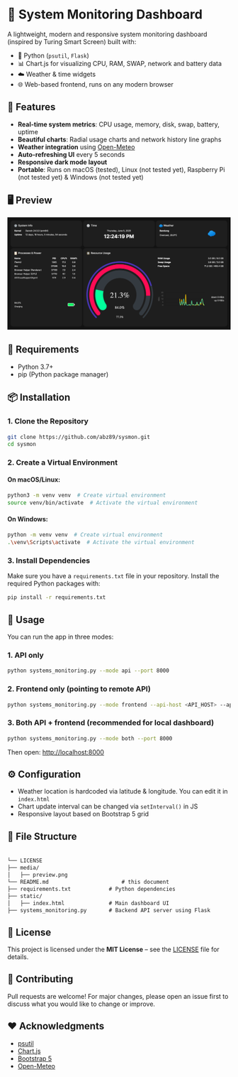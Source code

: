 # 🔧 System Monitoring Dashboard

A lightweight, modern and responsive system monitoring dashboard (inspired by Turing Smart Screen) built with:
- 🐍 Python (`psutil`, `Flask`)
- 📊 Chart.js for visualizing CPU, RAM, SWAP, network and battery data
- ☁️ Weather & time widgets
- 🌐 Web-based frontend, runs on any modern browser


## 🚀 Features

- **Real-time system metrics**: CPU usage, memory, disk, swap, battery, uptime
- **Beautiful charts**: Radial usage charts and network history line graphs
- **Weather integration** using [Open-Meteo](https://open-meteo.com/)
- **Auto-refreshing UI** every 5 seconds
- **Responsive dark mode layout**
- **Portable**: Runs on macOS (tested), Linux (not tested yet), Raspberry Pi (not tested yet) & Windows (not tested yet)


## 🖥️ Preview

![Screenshot](media/preview.png)


## 🔧 Requirements

- Python 3.7+
- pip (Python package manager)


## 📦 Installation

### **1. Clone the Repository**
```bash
git clone https://github.com/abz89/sysmon.git
cd sysmon
```

### **2. Create a Virtual Environment**

#### **On macOS/Linux:**
```bash
python3 -m venv venv  # Create virtual environment
source venv/bin/activate  # Activate the virtual environment
```

#### **On Windows:**
```bash
python -m venv venv  # Create virtual environment
.\venv\Scripts\activate  # Activate the virtual environment
```

### **3. Install Dependencies**
Make sure you have a `requirements.txt` file in your repository. Install the required Python packages with:
```bash
pip install -r requirements.txt
```


## 🧪 Usage

You can run the app in three modes:

### 1. API only

```bash
python systems_monitoring.py --mode api --port 8000
```

### 2. Frontend only (pointing to remote API)

```bash
python systems_monitoring.py --mode frontend --api-host <API_HOST> --api-port <API_PORT>
```

### 3. Both API + frontend (recommended for local dashboard)

```bash
python systems_monitoring.py --mode both --port 8000
```
Then open: [http://localhost:8000](http://localhost:8000)


## ⚙️ Configuration

- Weather location is hardcoded via latitude & longitude. You can edit it in `index.html`
- Chart update interval can be changed via `setInterval()` in JS
- Responsive layout based on Bootstrap 5 grid


## 📁 File Structure
```

└── LICENSE					
├── media/
│   ├── preview.png
└── README.md						# this document
├── requirements.txt     		# Python dependencies
├── static/
│   ├── index.html       		# Main dashboard UI
├── systems_monitoring.py		# Backend API server using Flask
```


## 📜 License

This project is licensed under the **MIT License** – see the [LICENSE](LICENSE) file for details.


## 🤝 Contributing

Pull requests are welcome! For major changes, please open an issue first to discuss what you would like to change or improve.


## ❤️ Acknowledgments
- [psutil](https://github.com/giampaolo/psutil)
- [Chart.js](https://www.chartjs.org/)
- [Bootstrap 5](https://getbootstrap.com/)
- [Open-Meteo](https://open-meteo.com/)
